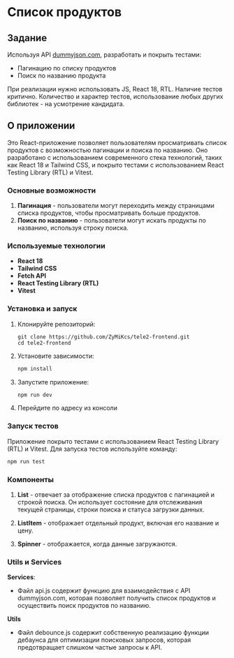 # Список продуктов

## Задание

Используя API [dummyjson.com](https://dummyjson.com/docs/products), разработать и покрыть тестами:

-   Пагинацию по списку продуктов
-   Поиск по названию продукта

При реализации нужно использовать JS, React 18, RTL. Наличие тестов критично. Количество и характер тестов, использование любых других библиотек - на усмотрение кандидата.

## О приложении

Это React-приложение позволяет пользователям просматривать список продуктов с возможностью пагинации и поиска по названию. Оно разработано с использованием современного стека технологий, таких как React 18 и Tailwind CSS, и покрыто тестами с использованием React Testing Library (RTL) и Vitest.

### Основные возможности

1. **Пагинация** - пользователи могут переходить между страницами списка продуктов, чтобы просматривать больше продуктов.
2. **Поиск по названию** - пользователи могут искать продукты по названию, используя строку поиска.

### Используемые технологии

-   **React 18**
-   **Tailwind CSS**
-   **Fetch API**
-   **React Testing Library (RTL)**
-   **Vitest**
### Установка и запуск

1. Клонируйте репозиторий:
   ```
   git clone https://github.com/ZyMiKcs/tele2-frontend.git
   cd tele2-frontend
   ```
   
2. Установите зависимости:
   ```bash
   npm install
   ```
   
3. Запустите приложение:
   ```bash
   npm run dev
   ```
   
4. Перейдите по адресу из консоли

### Запуск тестов

Приложение покрыто тестами с использованием React Testing Library (RTL) и Vitest. Для запуска тестов используйте команду:
  ```bash
  npm run test
  ```

### Компоненты

  1. **List** - отвечает за отображение списка продуктов с пагинацией и строкой поиска. Он использует состояние для отслеживания текущей страницы, строки поиска и статуса загрузки данных.
  
  2. **ListItem** - отображает отдельный продукт, включая его название и цену.
  
  3. **Spinner** - отображается, когда данные загружаются.

### Utils и Services

**Services**:
- Файл api.js содержит функцию для взаимодействия с API dummyjson.com, которая позволяет получить список продуктов и осуществить поиск продуктов по названию.

**Utils**
- Файл debounce.js содержит собственную реализацию функции дебаунса для оптимизации поисковых запросов, которая предотвращает слишком частые запросы к API.

